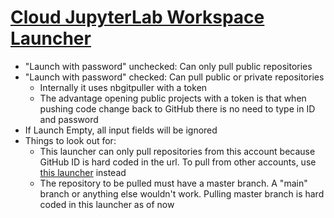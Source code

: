 # [Cloud JupyterLab Workspace Launcher](https://beginnersc.github.io/)

* "Launch with password" unchecked: Can only pull public repositories
* "Launch with password" checked: Can pull public or private repositories
   * Internally it uses nbgitpuller with a token
   * The advantage opening public projects with a token is that when pushing code change back to GitHub there is no need to type in ID and password
* If Launch Empty, all input fields will be ignored
* Things to look out for: 
  * This launcher can only pull repositories from this account because GitHub ID is hard coded in the url. To pull from other accounts, use [this launcher](https://yc14e.github.io/) instead
  * The repository to be pulled must have a master branch. A "main" branch or anything else wouldn't work. Pulling master branch is hard coded in this launcher as of now
